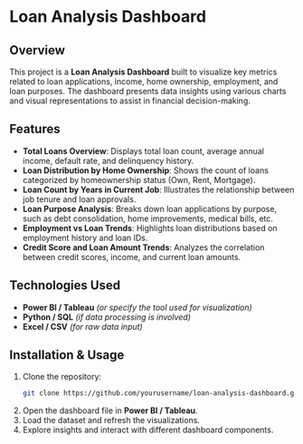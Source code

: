 # Loan Analysis Dashboard

## Overview
This project is a **Loan Analysis Dashboard** built to visualize key metrics related to loan applications, income, home ownership, employment, and loan purposes. The dashboard presents data insights using various charts and visual representations to assist in financial decision-making.

## Features
- **Total Loans Overview**: Displays total loan count, average annual income, default rate, and delinquency history.
- **Loan Distribution by Home Ownership**: Shows the count of loans categorized by homeownership status (Own, Rent, Mortgage).
- **Loan Count by Years in Current Job**: Illustrates the relationship between job tenure and loan approvals.
- **Loan Purpose Analysis**: Breaks down loan applications by purpose, such as debt consolidation, home improvements, medical bills, etc.
- **Employment vs Loan Trends**: Highlights loan distributions based on employment history and loan IDs.
- **Credit Score and Loan Amount Trends**: Analyzes the correlation between credit scores, income, and current loan amounts.

## Technologies Used
- **Power BI / Tableau** *(or specify the tool used for visualization)*
- **Python / SQL** *(if data processing is involved)*
- **Excel / CSV** *(for raw data input)*

## Installation & Usage
1. Clone the repository:
   ```bash
   git clone https://github.com/yourusername/loan-analysis-dashboard.git
   ```
2. Open the dashboard file in **Power BI / Tableau**.
3. Load the dataset and refresh the visualizations.
4. Explore insights and interact with different dashboard components.

